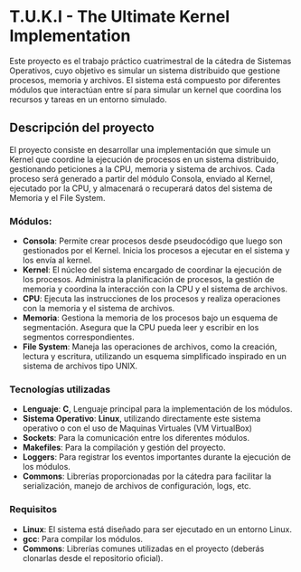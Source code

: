 # T.U.K.I - The Ultimate Kernel Implementation
Este proyecto es el trabajo práctico cuatrimestral de la cátedra de Sistemas Operativos, cuyo objetivo es simular un sistema distribuido que gestione procesos, memoria y archivos. El sistema está compuesto por diferentes módulos que interactúan entre sí para simular un kernel que coordina los recursos y tareas en un entorno simulado.

## Descripción del proyecto
El proyecto consiste en desarrollar una implementación que simule un Kernel que coordine la ejecución de procesos en un sistema distribuido, gestionando peticiones a la CPU, memoria y sistema de archivos. Cada proceso será generado a partir del módulo Consola, enviado al Kernel, ejecutado por la CPU, y almacenará o recuperará datos del sistema de Memoria y el File System.

### Módulos:
- **Consola**: Permite crear procesos desde pseudocódigo que luego son gestionados por el Kernel. Inicia los procesos a ejecutar en el sistema y los envía al kernel.
- **Kernel**: El núcleo del sistema encargado de coordinar la ejecución de los procesos. Administra la planificación de procesos, la gestión de memoria y coordina la interacción con la CPU y el sistema de archivos.
- **CPU**: Ejecuta las instrucciones de los procesos y realiza operaciones con la memoria y el sistema de archivos.
- **Memoria**: Gestiona la memoria de los procesos bajo un esquema de segmentación. Asegura que la CPU pueda leer y escribir en los segmentos correspondientes.
- **File System**: Maneja las operaciones de archivos, como la creación, lectura y escritura, utilizando un esquema simplificado inspirado en un sistema de archivos tipo UNIX.

### Tecnologías utilizadas
- **Lenguaje**: **C**, Lenguaje principal para la implementación de los módulos.
- **Sistema Operativo**: **Linux**, utilizando directamente este sistema operativo o con el uso de Maquinas Virtuales (VM VirtualBox)
- **Sockets**: Para la comunicación entre los diferentes módulos.
- **Makefiles**: Para la compilación y gestión del proyecto.
- **Loggers**: Para registrar los eventos importantes durante la ejecución de los módulos.
- **Commons**: Librerías proporcionadas por la cátedra para facilitar la serialización, manejo de archivos de configuración, logs, etc.

### Requisitos
- **Linux**: El sistema está diseñado para ser ejecutado en un entorno Linux.
- **gcc**: Para compilar los módulos.
- **Commons**: Librerías comunes utilizadas en el proyecto (deberás clonarlas desde el repositorio oficial).